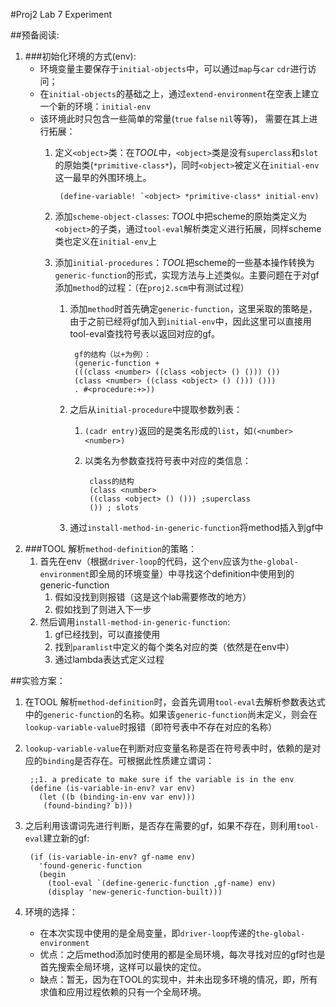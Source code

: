 #Proj2 Lab 7 Experiment

##预备阅读:

1. ###初始化环境的方式(env):  
    * 环境变量主要保存于`initial-objects`中，可以通过`map`与`car` `cdr`进行访问；  
    * 在`initial-objects`的基础之上，通过`extend-environment`在空表上建立一个新的环境：`initial-env`  
    * 该环境此时只包含一些简单的常量(`true` `false` `nil`等等)， 需要在其上进行拓展：
        1. 定义`<object>`类：在*TOOL*中，`<object>`类是没有`superclass`和`slot`的原始类(`*primitive-class*`)，同时`<object>`被定义在`initial-env`这一最早的外围环境上。
                
                (define-variable! `<object> *primitive-class* initial-env)
        2. 添加`scheme-object-classes`: *TOOL*中把scheme的原始类定义为`<object>`的子类，通过`tool-eval`解析类定义进行拓展，同样scheme类也定义在`initial-env`上
        3. 添加`initial-procedures`：*TOOL*把scheme的一些基本操作转换为`generic-function`的形式，实现方法与上述类似。主要问题在于对gf添加`method`的过程：（在`proj2.scm`中有测试过程）
            1. 添加`method`时首先确定`generic-function`，这里采取的策略是，由于之前已经将gf加入到`initial-env`中，因此这里可以直接用tool-eval查找符号表以返回对应的gf。
                
                    gf的结构（以+为例）：
                    (generic-function + 
                    (((class <number> ((class <object> () ())) ()) 
                    (class <number> ((class <object> () ())) ())) 
                    . #<procedure:+>))
            2. 之后从`initial-procedure`中提取参数列表：  
                1. `(cadr entry)`返回的是类名形成的`list`，如`(<number> <number>)`  
                2. 以类名为参数查找符号表中对应的类信息： 
                    
                        class的结构
                        (class <number> 
                        ((class <object> () ())) ;superclass
                        ()) ; slots
           3. 通过`install-method-in-generic-function`将method插入到gf中
2. ###TOOL 解析`method-definition`的策略：
    1. 首先在env（根据`driver-loop`的代码，这个`env`应该为`the-global-environment`即全局的环境变量）中寻找这个definition中使用到的generic-function
        1. 假如没找到则报错（这是这个lab需要修改的地方）
        2. 假如找到了则进入下一步
    2. 然后调用`install-method-in-generic-function`:
        1. gf已经找到，可以直接使用
        2. 找到`paramlist`中定义的每个类名对应的类（依然是在env中）
        3. 通过lambda表达式定义过程
 
##实验方案：
1. 在TOOL 解析`method-definition`时，会首先调用`tool-eval`去解析参数表达式中的`generic-function`的名称。如果该`generic-function`尚未定义，则会在`lookup-variable-value`时报错（即符号表中不存在对应的名称）
2. `lookup-variable-value`在判断对应变量名称是否在符号表中时，依赖的是对应的`binding`是否存在。可根据此性质建立谓词：
        
        ;;1. a predicate to make sure if the variable is in the env
        (define (is-variable-in-env? var env)
          (let ((b (binding-in-env var env)))
           (found-binding? b)))
3. 之后利用该谓词先进行判断，是否存在需要的gf，如果不存在，则利用`tool-eval`建立新的gf:
        
        (if (is-variable-in-env? gf-name env)
          'found-generic-function
          (begin
            (tool-eval `(define-generic-function ,gf-name) env)
            (display 'new-generic-function-built)))
4. 环境的选择：
    * 在本次实现中使用的是全局变量，即`driver-loop`传递的`the-global-environment`
    * 优点：之后method添加时使用的都是全局环境，每次寻找对应的gf时也是首先搜索全局环境，这样可以最快的定位。
    * 缺点：暂无，因为在TOOL的实现中，并未出现多环境的情况，即，所有求值和应用过程依赖的只有一个全局环境。
            
             
             